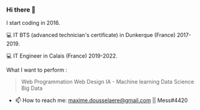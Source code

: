 ### Hi there 👋

I start coding in 2016.

💻 IT BTS (advanced technician's certificate) in Dunkerque (France) 2017-2019. 

💻 IT Engineer in Calais (France) 2019-2022. 

What I want to perform : 
  > Web Programmation
  > Web Design
  > IA - Machine learning
  > Data Science
  > Big Data


- 📫 How to reach me: maxime.dousselaere@gmail.com || Mess#4420
